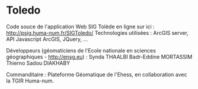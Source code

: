 # Toledo

Code souce de l'application Web SIG Tolède en ligne sur ici : http://psig.huma-num.fr/SIGToledo/
Technologies utilisées : ArcGIS server, API Javascript ArcGIS, JQuery, ...

Développeurs (géomaticiens de l'Ecole nationale en sciences géographiques - http://ensg.eu) :
Synda THAALBI 
Badr-Eddine MORTASSIM
Thierno Sadou DIAKHABY

Commanditaire : Plateforme Géomatique de l'Ehess, en collaboration avec la TGIR Huma-num.
